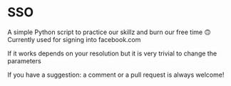 # SSO

A simple Python script to practice our skillz and burn our free time 🙃
Currently used for signing into facebook.com

If it works depends on your resolution but it is very trivial to change the parameters

If you have a suggestion: a comment or a pull request is always welcome!
